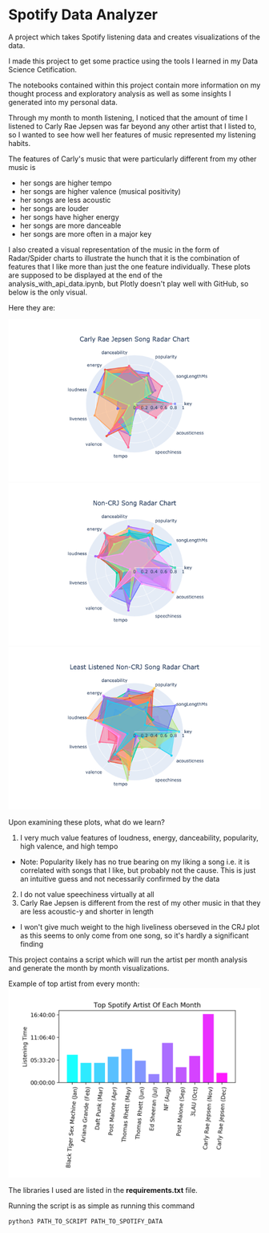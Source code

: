 # Spotify Data Analyzer
A project which takes Spotify listening data and creates visualizations of the data. 

I made this project to get some practice using the tools I learned in my Data Science Cetification.

The notebooks contained within this project contain more information on my thought process and exploratory analysis as well as some insights I generated into my personal data.

Through my month to month listening, I noticed that the amount of time I listened to Carly Rae Jepsen was far beyond any other artist that I listed to, so I wanted to see how well her features of music represented my listening habits.

The features of Carly's music that were particularly different from my other music is

* her songs are higher tempo
* her songs are higher valence (musical positivity)
* her songs are less acoustic
* her songs are louder
* her songs have higher energy
* her songs are more danceable
* her songs are more often in a major key

I also created a visual representation of the music in the form of Radar/Spider charts to illustrate the hunch that it is the combination of features that I like more than just the one feature individually. These plots are supposed to be displayed at the end of the analysis_with_api_data.ipynb, but Plotly doesn't play well with GitHub, so below is the only visual.

Here they are:
 
![Carly Rae Jepsen Song Chart](https://github.com/dalcantara7/spotify_data_analyzer/blob/master/Images/crj.png)
![Non-Carly Rae Jepsen Song Chart](https://github.com/dalcantara7/spotify_data_analyzer/blob/master/Images/non-crj.png)
![Least Listened Non-Carly Rae Jepsen Song Chart](https://github.com/dalcantara7/spotify_data_analyzer/blob/master/Images/least%20non-crj.png)

Upon examining these plots, what do we learn?

1. I very much value features of loudness, energy, danceability, popularity, high valence, and high tempo
* Note: Popularity likely has no true bearing on my liking a song i.e. it is correlated with songs that I like, but probably not the cause. This is just an intuitive guess and not necessarily confirmed by the data
2. I do not value speechiness virtually at all
3. Carly Rae Jepsen is different from the rest of my other music in that they are less acoustic-y and shorter in length
* I won't give much weight to the high liveliness oberseved in the CRJ plot as this seems to only come from one song, so it's hardly a significant finding


This project contains a script which will run the artist per month analysis and generate the month by month visualizations. 

Example of top artist from every month:
![top artist every month](https://github.com/dalcantara7/spotify_data_analyzer/blob/master/Images/Top%20Spotify%20Artists%20of%20Each%20Month.png)

The libraries I used are listed in the __requirements.txt__ file.

Running the script is as simple as running this command 
``` 
python3 PATH_TO_SCRIPT PATH_TO_SPOTIFY_DATA
``` 


